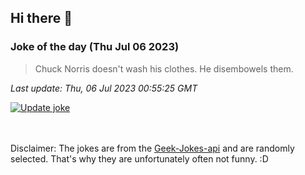 ## Hi there 👋

### Joke of the day (Thu Jul 06 2023)
<!-- joke -->
>Chuck Norris doesn't wash his clothes. He disembowels them.
<!-- /joke -->

*Last update: Thu, 06 Jul 2023 00:55:25 GMT*

[![Update joke](https://github.com/nclskfm/nclskfm/actions/workflows/joke.yml/badge.svg)](https://github.com/nclskfm/nclskfm/actions/workflows/joke.yml)

<br><br>
Disclaimer: The jokes are from the [Geek-Jokes-api](https://github.com/sameerkumar18/geek-joke-api) and are randomly selected. That's why they are unfortunately often not funny. :D
